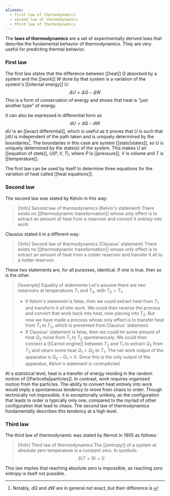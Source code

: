 ```yaml
---
aliases:
  - first law of thermodynamics
  - second law of thermodynamics
  - third law of thermodynamics
---
```

The **laws of thermodynamics** are a set of experimentally derived laws that describe the fundamental behavior of thermodynamics. They are very useful for predicting thermal behavior.
### First law
The first law states that the difference between [[heat]] $Q$ absorbed by a system and the [[work]] $W$ done by that system is a variation of the system's [[internal energy]] $U$:
$$\Delta U=\Delta Q-\Delta W$$
This is a form of conservation of energy and shows that heat is "just another type" of energy.

It can also be expressed in differential form as
$$dU=dQ-dW$$
$dU$ is an [[exact differential]], which is useful as it proves that $U$ is such that $\int dU$ is independent of the path taken and is uniquely determined by the boundaries[^1]. The boundaries in this case are system [[stato|states]], so $U$ is uniquely determined by the state(s) of the system. This makes $U$ an [[equation of state]], $U(P,V,T)$, where $P$ is [[pressure]], $V$ is volume and $T$ is [[temperature]].

The first law can be used by itself to determine three equations for the variation of heat called [[heat equations]].
### Second law
The second law was stated by Kelvin in this way:

> [!info] Second law of thermodynamics (Kelvin's statement)
> There exists no [[thermodynamic transformation]] whose *only* effect is to extract an amount of heat from a reservoir and convert it *entirely* into work.

Clausius stated it in a different way:

> [!info] Second law of thermodynamics (Clausius' statement)
> There exists no [[thermodynamic transformation]] whose *only* effect is to extract an amount of heat from a colder reservoir and transfer it all to a hotter reservoir.

These two statements are, for all purposes, identical. If one is true, then so is the other.

> [!example] Equality of statements
> Let's assume there are two reservoirs at temperatures $T_{1}$ and $T_{2}$, with $T_{2}>T_{1}$.
> - If Kelvin's statement is false, then we could extract heat from $T_{1}$ and transform it all into work. We could then reverse the process and convert that work back into heat, now placing into $T_{2}$. But now we have made a process whose only effect is to transfer heat from $T_{1}$ to $T_{2}$, which is prevented from Clausius' statement.
> - If Clausius' statement is false, then we could let some amount of heat $Q_{2}$ move from $T_{1}$ to $T_{2}$ spontaneously. We could then connect a [[Carnot engine]] between $T_{2}$ and $T_{1}$ to extract $Q_{2}$ from $T_{2}$ and return some heat $Q_{1}<Q_{2}$ to $T_{1}$. The net work output of the apparatus is $Q_{2}-Q_{1}>0$. Since this is the only output of the apparatus, Kelvin's statement is contradicted.

At a statistical level, heat is a transfer of energy residing in the random motion of [[Particella|particles]]. In contrast, work requires organized motion from the particles. The ability to convert heat entirely into work would imply a spontaneous tendency to move from chaos to order. Though technically not impossible, it is exceptionally unlikely, as the configuration that leads to order is typically only one, compared to the myriad of other configuration that lead to chaos. The second law of thermodynamics fundamentally describes this tendency at a high level.
### Third law
The third law of thermodynamic was stated by Nernst in 1905 as follows:

> [!info] Third law of thermodynamics
> The [[entropy]] of a system at absolute zero temperature is a constant zero. In symbols:
> $$S(T=0)=0$$

This law implies that reaching absolute zero is impossible, as reaching zero entropy is itself not possible.

[^1]: Notably, $dQ$ and $dW$ are in general *not* exact, but their difference *is*.